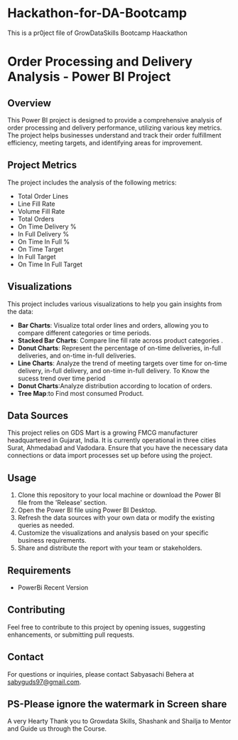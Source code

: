 # Hackathon-for-DA-Bootcamp
This is a pr0ject file of GrowDataSkills Bootcamp Haackathon
# Order Processing and Delivery Analysis - Power BI Project

## Overview

This Power BI project is designed to provide a comprehensive analysis of order processing and delivery performance, utilizing various key metrics. The project helps businesses understand and track their order fulfillment efficiency, meeting targets, and identifying areas for improvement.

## Project Metrics

The project includes the analysis of the following metrics:

- Total Order Lines
- Line Fill Rate
- Volume Fill Rate
- Total Orders
- On Time Delivery %
- In Full Delivery %
- On Time In Full %
- On Time Target
- In Full Target
- On Time In Full Target

## Visualizations

This project includes various visualizations to help you gain insights from the data:

- **Bar Charts**: Visualize total order lines and orders, allowing you to compare different categories or time periods.
- **Stacked Bar Charts**: Compare line fill rate across product categories .
- **Donut Charts**: Represent the percentage of on-time deliveries, in-full deliveries, and on-time in-full deliveries.
- **Line Charts**: Analyze the trend of meeting targets over time for on-time delivery, in-full delivery, and on-time in-full delivery. To Know the sucess trend 
             over time period
- **Donut Charts**:Analyze distribution according to location of orders.
- **Tree Map**:to Find most consumed Product.
## Data Sources

This project relies on GDS Mart is a growing FMCG manufacturer headquartered in Gujarat, India. It is currently operational in three cities Surat, Ahmedabad and Vadodara. Ensure that you have the necessary data connections or data import processes set up before using the project.

## Usage

1. Clone this repository to your local machine or download the Power BI file from the 'Release' section.
2. Open the Power BI file using Power BI Desktop.
3. Refresh the data sources with your own data or modify the existing queries as needed.
4. Customize the visualizations and analysis based on your specific business requirements.
5. Share and distribute the report with your team or stakeholders.

## Requirements

- PowerBi Recent Version

## Contributing

Feel free to contribute to this project by opening issues, suggesting enhancements, or submitting pull requests.

## Contact

For questions or inquiries, please contact Sabyasachi Behera at sabyguds97@gmail.com.

PS-Please ignore the watermark in Screen share
---
A very Hearty Thank you to Growdata Skills, Shashank and Shailja to Mentor and Guide us through the Course.

